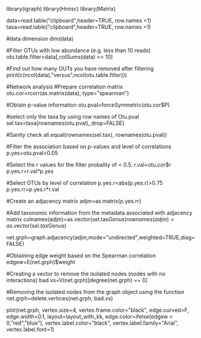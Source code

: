 library(igraph)
library(Hmisc)
library(Matrix)

data=read.table("clipboard",header=TRUE, row.names =1)
taxa=read.table("clipboard",header=TRUE, row.names =1)

#data dimension
dim(data)

#Filter OTUs with low abundance (e.g. less than 10 reads)
otu.table.filter=data[,colSums(data) >= 10]

#Find out how many OUTs you have removed after filtering
print(c(ncol(data),"versus",ncol(otu.table.filter)))

#Network analysis
#Prepare correlation matrix
otu.cor=rcorr(as.matrix(data), type="spearman")

#Obtain p-value information
otu.pval=forceSymmetric(otu.cor$P)

#select only the taxa by using row names of Otu.pval
sel.tax=taxa[rownames(otu.pval),,drop=FALSE]

#Sanity check
all.equal(rownames(sel.tax), rownames(otu.pval))

#Filter the association based on p-values and level of correlations
p.yes=otu.pval<0.05

#Select the r values for the filter probality of < 0.5.
r.val=otu.cor$r
p.yes.r=r.val*p.yes

#Select OTUs by level of correlation
p.yes.r=abs(p.yes.r)>0.75 
p.yes.rr=p.yes.r*r.val

#Create an adjacency matrix
adjm=as.matrix(p.yes.rr)

#Add taxonomic information from the metadata associated with adjacency matrix
colnames(adjm)=as.vector(sel.tax$Genus)
rownames(adjm)=as.vector(sel.tax$Genus)


net.grph=graph.adjacency(adjm,mode="undirected",weighted=TRUE,diag=FALSE)

#Obtaining edge weight based on the Spearman correlation
edgew=E(net.grph)$weight

#Creating a vector to remove the isolated nodes (nodes with no interactions)
bad.vs=V(net.grph)[degree(net.grph) == 0] 

#Removing the isolated nodes from the graph object using the function
net.grph=delete.vertices(net.grph, bad.vs)

plot(net.grph,
     vertex.size=4,
     vertex.frame.color="black",
     edge.curved=F,
     edge.width=0.1,
     layout=layout_with_kk,
     edge.color=ifelse(edgew < 0,"red","blue"),
     vertex.label.color="black",
     vertex.label.family="Arial",
     vertex.label.font=1)
